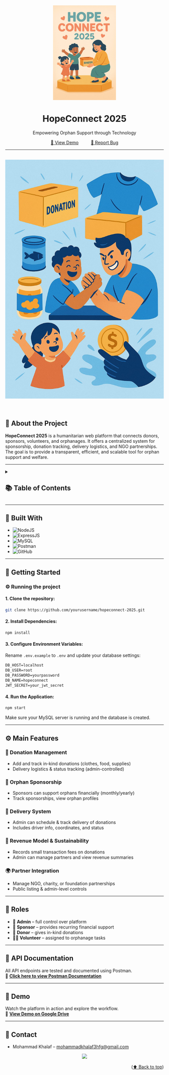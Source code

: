
<a name="readme-top"></a>
<div align="center">
  <br>
  <img src="one.jpg" alt="HopeConnect Logo" width="200">
</div>

<div align="center">
  <h1>HopeConnect 2025</h1>
  <p>Empowering Orphan Support through Technology</p>
  <p align="center">
    <a href="#">🚀 View Demo</a>
    &nbsp;&nbsp;&nbsp;&nbsp;&nbsp;&nbsp;&nbsp;&nbsp;
<a href="https://github.com/shahdyaseen/Advanced-Software/issues/new?fbclid=IwY2xjawGbSfVleHRuA2FlbQIxMAABHfpruLp4mAM9uicRXzYqY49NZ9hJ7s6nwmzCuvIEB-5Ytoof13P6C6TWNA_aem_REREq35TkL-EGpRyJ1EFrQ">🐞 Report Bug </a> 
 </p>
</div>

---
<br>
<div align="center">
  <img src="two.jpg" alt="Description of the image">
</div>
<br>
<br>

<a name="intro"></a>
## 🌟 About the Project

**HopeConnect 2025** is a humanitarian web platform that connects donors, sponsors, volunteers, and orphanages. It offers a centralized system for sponsorship, donation tracking, delivery logistics, and NGO partnerships. The goal is to provide a transparent, efficient, and scalable tool for orphan support and welfare.

---

<details>
  <summary><h2>📚 Table of Contents</h2></summary>
  <ol>
    <li><a href="#intro">Introduction</a></li>
    <li><a href="#bw">Built With</a></li>
    <li><a href="#gs">Getting Started</a></li>
    <li><a href="#coref">Main Features</a></li>
    <li><a href="#roles">Roles</a></li>
    <li><a href="#API">API Documentation</a></li>
    <li><a href="#demo">Demo</a></li>
    <li><a href="#contact">Contact</a></li>
  </ol>
</details>

---

<a name="bw"></a>
## 🔨 Built With

* ![NodeJS](https://img.shields.io/badge/Node.js-339933?style=for-the-badge&logo=node-dot-js&logoColor=white)  
* ![ExpressJS](https://img.shields.io/badge/Express.js-000000?style=for-the-badge&logo=express&logoColor=white)  
* ![MySQL](https://img.shields.io/badge/MySQL-4479A1?style=for-the-badge&logo=mysql&logoColor=white)  
* ![Postman](https://img.shields.io/badge/Postman-FF6C37?style=for-the-badge&logo=postman&logoColor=white)  
* ![GitHub](https://img.shields.io/badge/GitHub-181717?style=for-the-badge&logo=github&logoColor=white)  

---

<a name="gs"></a>
## 🚀 Getting Started

### ⚙️ Running the project

#### 1. Clone the repository:
```bash
git clone https://github.com/yourusername/hopeconnect-2025.git
```

#### 2. Install Dependencies:
```bash
npm install
```

#### 3. Configure Environment Variables:
Rename `.env.example` to `.env` and update your database settings:
```
DB_HOST=localhost
DB_USER=root
DB_PASSWORD=yourpassword
DB_NAME=hopeconnect
JWT_SECRET=your_jwt_secret
```

#### 4. Run the Application:
```bash
npm start
```

Make sure your MySQL server is running and the database is created.

---

<a name="coref"></a>
## ⚙️ Main Features

### 🎁 Donation Management
- Add and track in-kind donations (clothes, food, supplies)
- Delivery logistics & status tracking (admin-controlled)

### 🧒 Orphan Sponsorship
- Sponsors can support orphans financially (monthly/yearly)
- Track sponsorships, view orphan profiles

### 🚚 Delivery System
- Admin can schedule & track delivery of donations
- Includes driver info, coordinates, and status

### 💸 Revenue Model & Sustainability
- Records small transaction fees on donations
- Admin can manage partners and view revenue summaries

### 🌍 Partner Integration
- Manage NGO, charity, or foundation partnerships
- Public listing & admin-level controls

---

<a name="roles"></a>
## 👥 Roles

- 👤 **Admin** – full control over platform
- 💸 **Sponsor** – provides recurring financial support
- 🎁 **Donor** – gives in-kind donations
- 🧑‍🔧 **Volunteer** – assigned to orphanage tasks

---

<a name="API"></a>
## 📡 API Documentation

All API endpoints are tested and documented using Postman.  
📄 [**Click here to view Postman Documentation**](https://documenter.getpostman.com/view/YOUR-DOC-ID)

---

<a name="demo"></a>
## 🎥 Demo

Watch the platform in action and explore the workflow.  
🔗 [**View Demo on Google Drive**](https://your-demo-link.com)

---

<a name="contact"></a>
## 📱 Contact

* Mohammad Khalaf – mohammadkhalaf3hfg@gmail.com  

<p align="center"><a href="https://github.com/yourusername/hopeconnect-2025/graphs/contributors">
  <img src="https://contrib.rocks/image?repo=yourusername/hopeconnect-2025" />
</a></p>

<p align="right">(<a href="#readme-top">⬆️ Back to top</a>)</p>
